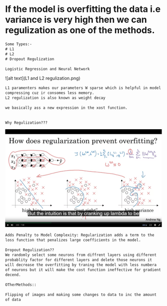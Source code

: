  # If the model is overfitting the data i.e variance is very high then we can regulization as one of the methods.
    Some Types:-
    # L1
    # L2
    # Dropout Regulization

    Logistic Regression and Neural Network    

![alt text](L1 and L2 regulization.png)

    L1 paramenters makes our parameters W sparse which is helpful in model compressing cuz ir consomes less memory.
    L2 regulization is also known as weight decay

    we basically ass a new expression in the xost function. 


    Why Regulization???

![alt text](Why-Regulization.png)

    Adds Penalty to Model Complexity: Regularization adds a term to the loss function that penalizes large coefficients in the model.

    Dropout Regulization??
    We randomly select some neurons from diffrent layers using different probablity factor for different layers and delete those neurons it will decrease the overfitting by traning the model with less numbera of neurons but it will make the cost function ineffective for gradient decend.

    OTherMethods::

    Flipping of images and making some changes to data to inc the amount of data
    
    